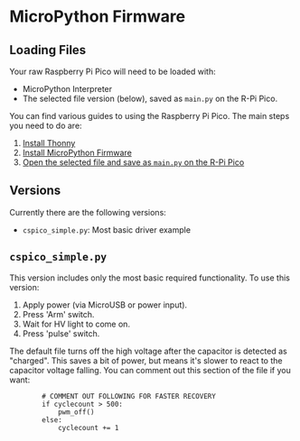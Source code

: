# MicroPython Firmware

## Loading Files

Your raw Raspberry Pi Pico will need to be loaded with:

* MicroPython Interpreter
* The selected file version (below), saved as `main.py` on the R-Pi Pico.

You can find various guides to using the Raspberry Pi Pico. The main steps you need to do are:

1. [Install Thonny](https://projects.raspberrypi.org/en/projects/getting-started-with-the-pico/2)
2. [Install MicroPython Firmware](https://projects.raspberrypi.org/en/projects/getting-started-with-the-pico/3)
3. [Open the selected file and save as `main.py` on the R-Pi Pico](https://projects.raspberrypi.org/en/projects/getting-started-with-the-pico/9)

## Versions

Currently there are the following versions:

* `cspico_simple.py`: Most basic driver example

## `cspico_simple.py`

This version includes only the most basic required functionality. To use this version:

1. Apply power (via MicroUSB or power input).
2. Press 'Arm' switch.
3. Wait for HV light to come on.
4. Press 'pulse' switch.

The default file turns off the high voltage after the capacitor is detected as "charged". This saves a bit
of power, but means it's slower to react to the capacitor voltage falling. You can comment out this section
of the file if you want:

```
        # COMMENT OUT FOLLOWING FOR FASTER RECOVERY
        if cyclecount > 500:
            pwm_off()
        else:
            cyclecount += 1
```